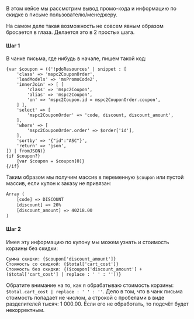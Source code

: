 В этом кейсе мы рассмотрим вывод промо-кода и информацию по скидке в письме пользователю/менеджеру.

На самом деле такая возможность не совсем явным образом бросается в глаза. Делается это в 2 простых шага.


#### Шаг 1

В чанке письма, где нибудь в начале, пишем такой код:

```smarty
{var $coupon = (('!pdoResources' | snippet : [
    'class' => 'mspc2CouponOrder',
    'loadModels' => 'msPromoCode2',
    'innerJoin' => [ [
        'class' => 'mspc2Coupon',
        'alias' => 'mspc2Coupon',
        'on' => 'mspc2Coupon.id = mspc2CouponOrder.coupon',
    ] ],
    'select' => [
        'mspc2CouponOrder' => 'code, discount, discount_amount',
    ],
    'where' => [
        'mspc2CouponOrder.order' => $order['id'],
    ],
    'sortby' => '{"id":"ASC"}',
    'return' => 'json',
]) | fromJSON)}
{if $coupon?}
    {var $coupon = $coupon[0]}
{/if}
```

Таким образом мы получим массив в переменную `$coupon` или пустой массив, если купон к заказу не привязан:

```txt
Array (
    [code] => DISCOUNT
    [discount] => 20%
    [discount_amount] => 40218.00
)
```


#### Шаг 2

Имея эту информацию по купону мы можем узнать и стоимость корзины без скидки:

```smarty
Сумма скидки: {$coupon['discount_amount']}
Стоимость со скидкой: {$total['cart_cost']}
Стоимость без скидки: {($coupon['discount_amount'] + ($total['cart_cost'] | replace : ' ' : ''))}
```

Обратите внимание на то, как я обрабатываю стоимость корзины: `$total.cart_cost | replace : ' ' : ''`.
Дело в том, что в чанк письма стоимость попадает не числом, а строкой с пробелами в виде разделителей тысяч: 1 000.00. Если его не обработать, то подсчёт будет некорректным.
